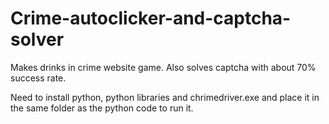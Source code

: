 # Crime-autoclicker-and-captcha-solver

Makes drinks in crime website game. Also solves captcha with about 70% success rate.

Need to install python, python libraries and chrimedriver.exe and place it in the same folder as the python code to run it.
